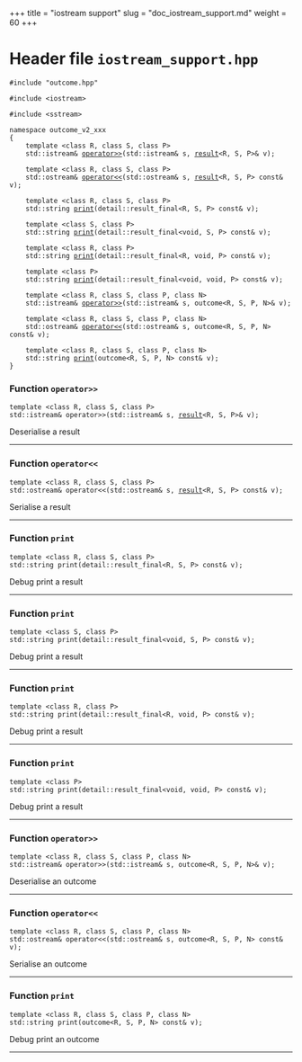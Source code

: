 +++
title = "iostream support"
slug = "doc_iostream_support.md"
weight = 60
+++

# Header file `iostream_support.hpp`

<a id="standardese-iostream_support.hpp"/>

<pre><code class="standardese-language-cpp"><span class="pre">#include</span> <span class="pre">&quot;</span><span class="typ dec var fun">outcome.hpp</span><span class="pre">&quot;</span>

<span class="pre">#include</span> <span class="pre">&lt;</span><span class="typ dec var fun">iostream</span><span class="pre">&gt;</span>

<span class="pre">#include</span> <span class="pre">&lt;</span><span class="typ dec var fun">sstream</span><span class="pre">&gt;</span>

<span class="kwd">namespace</span> <span class="typ dec var fun">outcome_v2_xxx</span>
<span class="pun">{</span>
    <span class="kwd">template</span> <span class="pun">&lt;</span><span class="kwd">class</span> <span class="typ dec var fun">R</span><span class="pun">,</span> <span class="kwd">class</span> <span class="typ dec var fun">S</span><span class="pun">,</span> <span class="kwd">class</span> <span class="typ dec var fun">P</span><span class="pun">&gt;</span>
    <span class="typ dec var fun">std::istream</span><span class="pun">&amp;</span> <a href="doc_iostream_support.md#standardese-outcome_v2_xxx::operator%3E%3E%3CR,S,P%3E(std::istream&amp;,result%3CR,S,P%3E&amp;)"><span class="typ dec var fun">operator&gt;&gt;</span></a><span class="pun">(</span><span class="typ dec var fun">std::istream</span><span class="pun">&amp;</span> <span class="typ dec var fun">s</span><span class="pun">,</span> <a href="doc_result.md#standardese-outcome_v2_xxx::result%3CR,S,NoValuePolicy%3E"><span class="typ dec var fun">result</span></a><span class="pun">&lt;</span>R, S, P<span class="pun">&gt;</span><span class="pun">&amp;</span> <span class="typ dec var fun">v</span><span class="pun">)</span><span class="pun">;</span>

    <span class="kwd">template</span> <span class="pun">&lt;</span><span class="kwd">class</span> <span class="typ dec var fun">R</span><span class="pun">,</span> <span class="kwd">class</span> <span class="typ dec var fun">S</span><span class="pun">,</span> <span class="kwd">class</span> <span class="typ dec var fun">P</span><span class="pun">&gt;</span>
    <span class="typ dec var fun">std::ostream</span><span class="pun">&amp;</span> <a href="doc_iostream_support.md#standardese-outcome_v2_xxx::operator%3C%3C%3CR,S,P%3E(std::ostream&amp;,result%3CR,S,P%3Econst&amp;)"><span class="typ dec var fun">operator&lt;&lt;</span></a><span class="pun">(</span><span class="typ dec var fun">std::ostream</span><span class="pun">&amp;</span> <span class="typ dec var fun">s</span><span class="pun">,</span> <a href="doc_result.md#standardese-outcome_v2_xxx::result%3CR,S,NoValuePolicy%3E"><span class="typ dec var fun">result</span></a><span class="pun">&lt;</span>R, S, P<span class="pun">&gt;</span> <span class="kwd">const</span><span class="pun">&amp;</span> <span class="typ dec var fun">v</span><span class="pun">)</span><span class="pun">;</span>

    <span class="kwd">template</span> <span class="pun">&lt;</span><span class="kwd">class</span> <span class="typ dec var fun">R</span><span class="pun">,</span> <span class="kwd">class</span> <span class="typ dec var fun">S</span><span class="pun">,</span> <span class="kwd">class</span> <span class="typ dec var fun">P</span><span class="pun">&gt;</span>
    <span class="typ dec var fun">std::string</span> <a href="doc_iostream_support.md#standardese-outcome_v2_xxx::print%3CR,S,P%3E(detail::result_final%3CR,S,P%3Econst&amp;)"><span class="typ dec var fun">print</span></a><span class="pun">(</span><span class="typ dec var fun">detail::result_final</span><span class="pun">&lt;</span>R, S, P<span class="pun">&gt;</span> <span class="kwd">const</span><span class="pun">&amp;</span> <span class="typ dec var fun">v</span><span class="pun">)</span><span class="pun">;</span>

    <span class="kwd">template</span> <span class="pun">&lt;</span><span class="kwd">class</span> <span class="typ dec var fun">S</span><span class="pun">,</span> <span class="kwd">class</span> <span class="typ dec var fun">P</span><span class="pun">&gt;</span>
    <span class="typ dec var fun">std::string</span> <a href="doc_iostream_support.md#standardese-outcome_v2_xxx::print%3CS,P%3E(detail::result_final%3Cvoid,S,P%3Econst&amp;)"><span class="typ dec var fun">print</span></a><span class="pun">(</span><span class="typ dec var fun">detail::result_final</span><span class="pun">&lt;</span>void, S, P<span class="pun">&gt;</span> <span class="kwd">const</span><span class="pun">&amp;</span> <span class="typ dec var fun">v</span><span class="pun">)</span><span class="pun">;</span>

    <span class="kwd">template</span> <span class="pun">&lt;</span><span class="kwd">class</span> <span class="typ dec var fun">R</span><span class="pun">,</span> <span class="kwd">class</span> <span class="typ dec var fun">P</span><span class="pun">&gt;</span>
    <span class="typ dec var fun">std::string</span> <a href="doc_iostream_support.md#standardese-outcome_v2_xxx::print%3CR,P%3E(detail::result_final%3CR,void,P%3Econst&amp;)"><span class="typ dec var fun">print</span></a><span class="pun">(</span><span class="typ dec var fun">detail::result_final</span><span class="pun">&lt;</span>R, void, P<span class="pun">&gt;</span> <span class="kwd">const</span><span class="pun">&amp;</span> <span class="typ dec var fun">v</span><span class="pun">)</span><span class="pun">;</span>

    <span class="kwd">template</span> <span class="pun">&lt;</span><span class="kwd">class</span> <span class="typ dec var fun">P</span><span class="pun">&gt;</span>
    <span class="typ dec var fun">std::string</span> <a href="doc_iostream_support.md#standardese-outcome_v2_xxx::print%3CP%3E(detail::result_final%3Cvoid,void,P%3Econst&amp;)"><span class="typ dec var fun">print</span></a><span class="pun">(</span><span class="typ dec var fun">detail::result_final</span><span class="pun">&lt;</span>void, void, P<span class="pun">&gt;</span> <span class="kwd">const</span><span class="pun">&amp;</span> <span class="typ dec var fun">v</span><span class="pun">)</span><span class="pun">;</span>

    <span class="kwd">template</span> <span class="pun">&lt;</span><span class="kwd">class</span> <span class="typ dec var fun">R</span><span class="pun">,</span> <span class="kwd">class</span> <span class="typ dec var fun">S</span><span class="pun">,</span> <span class="kwd">class</span> <span class="typ dec var fun">P</span><span class="pun">,</span> <span class="kwd">class</span> <span class="typ dec var fun">N</span><span class="pun">&gt;</span>
    <span class="typ dec var fun">std::istream</span><span class="pun">&amp;</span> <a href="doc_iostream_support.md#standardese-outcome_v2_xxx::operator%3E%3E%3CR,S,P,N%3E(std::istream&amp;,outcome%3CR,S,P,N%3E&amp;)"><span class="typ dec var fun">operator&gt;&gt;</span></a><span class="pun">(</span><span class="typ dec var fun">std::istream</span><span class="pun">&amp;</span> <span class="typ dec var fun">s</span><span class="pun">,</span> <span class="typ dec var fun">outcome</span><span class="pun">&lt;</span>R, S, P, N<span class="pun">&gt;</span><span class="pun">&amp;</span> <span class="typ dec var fun">v</span><span class="pun">)</span><span class="pun">;</span>

    <span class="kwd">template</span> <span class="pun">&lt;</span><span class="kwd">class</span> <span class="typ dec var fun">R</span><span class="pun">,</span> <span class="kwd">class</span> <span class="typ dec var fun">S</span><span class="pun">,</span> <span class="kwd">class</span> <span class="typ dec var fun">P</span><span class="pun">,</span> <span class="kwd">class</span> <span class="typ dec var fun">N</span><span class="pun">&gt;</span>
    <span class="typ dec var fun">std::ostream</span><span class="pun">&amp;</span> <a href="doc_iostream_support.md#standardese-outcome_v2_xxx::operator%3C%3C%3CR,S,P,N%3E(std::ostream&amp;,outcome%3CR,S,P,N%3Econst&amp;)"><span class="typ dec var fun">operator&lt;&lt;</span></a><span class="pun">(</span><span class="typ dec var fun">std::ostream</span><span class="pun">&amp;</span> <span class="typ dec var fun">s</span><span class="pun">,</span> <span class="typ dec var fun">outcome</span><span class="pun">&lt;</span>R, S, P, N<span class="pun">&gt;</span> <span class="kwd">const</span><span class="pun">&amp;</span> <span class="typ dec var fun">v</span><span class="pun">)</span><span class="pun">;</span>

    <span class="kwd">template</span> <span class="pun">&lt;</span><span class="kwd">class</span> <span class="typ dec var fun">R</span><span class="pun">,</span> <span class="kwd">class</span> <span class="typ dec var fun">S</span><span class="pun">,</span> <span class="kwd">class</span> <span class="typ dec var fun">P</span><span class="pun">,</span> <span class="kwd">class</span> <span class="typ dec var fun">N</span><span class="pun">&gt;</span>
    <span class="typ dec var fun">std::string</span> <a href="doc_iostream_support.md#standardese-outcome_v2_xxx::print%3CR,S,P,N%3E(outcome%3CR,S,P,N%3Econst&amp;)"><span class="typ dec var fun">print</span></a><span class="pun">(</span><span class="typ dec var fun">outcome</span><span class="pun">&lt;</span>R, S, P, N<span class="pun">&gt;</span> <span class="kwd">const</span><span class="pun">&amp;</span> <span class="typ dec var fun">v</span><span class="pun">)</span><span class="pun">;</span>
<span class="pun">}</span>
</code></pre>

<a id="standardese-outcome_v2_xxx"/>

### Function `operator>>`

<a id="standardese-outcome_v2_xxx::operator>><R,S,P>(std::istream&,result<R,S,P>&)"/>

<pre><code class="standardese-language-cpp"><span class="kwd">template</span> <span class="pun">&lt;</span><span class="kwd">class</span> <span class="typ dec var fun">R</span><span class="pun">,</span> <span class="kwd">class</span> <span class="typ dec var fun">S</span><span class="pun">,</span> <span class="kwd">class</span> <span class="typ dec var fun">P</span><span class="pun">&gt;</span>
<span class="typ dec var fun">std::istream</span><span class="pun">&amp;</span> <span class="typ dec var fun">operator&gt;&gt;</span><span class="pun">(</span><span class="typ dec var fun">std::istream</span><span class="pun">&amp;</span> <span class="typ dec var fun">s</span><span class="pun">,</span> <a href="doc_result.md#standardese-outcome_v2_xxx::result%3CR,S,NoValuePolicy%3E"><span class="typ dec var fun">result</span></a><span class="pun">&lt;</span>R, S, P<span class="pun">&gt;</span><span class="pun">&amp;</span> <span class="typ dec var fun">v</span><span class="pun">)</span><span class="pun">;</span>
</code></pre>

Deserialise a result

-----

### Function `operator<<`

<a id="standardese-outcome_v2_xxx::operator<<<R,S,P>(std::ostream&,result<R,S,P>const&)"/>

<pre><code class="standardese-language-cpp"><span class="kwd">template</span> <span class="pun">&lt;</span><span class="kwd">class</span> <span class="typ dec var fun">R</span><span class="pun">,</span> <span class="kwd">class</span> <span class="typ dec var fun">S</span><span class="pun">,</span> <span class="kwd">class</span> <span class="typ dec var fun">P</span><span class="pun">&gt;</span>
<span class="typ dec var fun">std::ostream</span><span class="pun">&amp;</span> <span class="typ dec var fun">operator&lt;&lt;</span><span class="pun">(</span><span class="typ dec var fun">std::ostream</span><span class="pun">&amp;</span> <span class="typ dec var fun">s</span><span class="pun">,</span> <a href="doc_result.md#standardese-outcome_v2_xxx::result%3CR,S,NoValuePolicy%3E"><span class="typ dec var fun">result</span></a><span class="pun">&lt;</span>R, S, P<span class="pun">&gt;</span> <span class="kwd">const</span><span class="pun">&amp;</span> <span class="typ dec var fun">v</span><span class="pun">)</span><span class="pun">;</span>
</code></pre>

Serialise a result

-----

### Function `print`

<a id="standardese-outcome_v2_xxx::print<R,S,P>(detail::result_final<R,S,P>const&)"/>

<pre><code class="standardese-language-cpp"><span class="kwd">template</span> <span class="pun">&lt;</span><span class="kwd">class</span> <span class="typ dec var fun">R</span><span class="pun">,</span> <span class="kwd">class</span> <span class="typ dec var fun">S</span><span class="pun">,</span> <span class="kwd">class</span> <span class="typ dec var fun">P</span><span class="pun">&gt;</span>
<span class="typ dec var fun">std::string</span> <span class="typ dec var fun">print</span><span class="pun">(</span><span class="typ dec var fun">detail::result_final</span><span class="pun">&lt;</span>R, S, P<span class="pun">&gt;</span> <span class="kwd">const</span><span class="pun">&amp;</span> <span class="typ dec var fun">v</span><span class="pun">)</span><span class="pun">;</span>
</code></pre>

Debug print a result

-----

### Function `print`

<a id="standardese-outcome_v2_xxx::print<S,P>(detail::result_final<void,S,P>const&)"/>

<pre><code class="standardese-language-cpp"><span class="kwd">template</span> <span class="pun">&lt;</span><span class="kwd">class</span> <span class="typ dec var fun">S</span><span class="pun">,</span> <span class="kwd">class</span> <span class="typ dec var fun">P</span><span class="pun">&gt;</span>
<span class="typ dec var fun">std::string</span> <span class="typ dec var fun">print</span><span class="pun">(</span><span class="typ dec var fun">detail::result_final</span><span class="pun">&lt;</span>void, S, P<span class="pun">&gt;</span> <span class="kwd">const</span><span class="pun">&amp;</span> <span class="typ dec var fun">v</span><span class="pun">)</span><span class="pun">;</span>
</code></pre>

Debug print a result

-----

### Function `print`

<a id="standardese-outcome_v2_xxx::print<R,P>(detail::result_final<R,void,P>const&)"/>

<pre><code class="standardese-language-cpp"><span class="kwd">template</span> <span class="pun">&lt;</span><span class="kwd">class</span> <span class="typ dec var fun">R</span><span class="pun">,</span> <span class="kwd">class</span> <span class="typ dec var fun">P</span><span class="pun">&gt;</span>
<span class="typ dec var fun">std::string</span> <span class="typ dec var fun">print</span><span class="pun">(</span><span class="typ dec var fun">detail::result_final</span><span class="pun">&lt;</span>R, void, P<span class="pun">&gt;</span> <span class="kwd">const</span><span class="pun">&amp;</span> <span class="typ dec var fun">v</span><span class="pun">)</span><span class="pun">;</span>
</code></pre>

Debug print a result

-----

### Function `print`

<a id="standardese-outcome_v2_xxx::print<P>(detail::result_final<void,void,P>const&)"/>

<pre><code class="standardese-language-cpp"><span class="kwd">template</span> <span class="pun">&lt;</span><span class="kwd">class</span> <span class="typ dec var fun">P</span><span class="pun">&gt;</span>
<span class="typ dec var fun">std::string</span> <span class="typ dec var fun">print</span><span class="pun">(</span><span class="typ dec var fun">detail::result_final</span><span class="pun">&lt;</span>void, void, P<span class="pun">&gt;</span> <span class="kwd">const</span><span class="pun">&amp;</span> <span class="typ dec var fun">v</span><span class="pun">)</span><span class="pun">;</span>
</code></pre>

Debug print a result

-----

### Function `operator>>`

<a id="standardese-outcome_v2_xxx::operator>><R,S,P,N>(std::istream&,outcome<R,S,P,N>&)"/>

<pre><code class="standardese-language-cpp"><span class="kwd">template</span> <span class="pun">&lt;</span><span class="kwd">class</span> <span class="typ dec var fun">R</span><span class="pun">,</span> <span class="kwd">class</span> <span class="typ dec var fun">S</span><span class="pun">,</span> <span class="kwd">class</span> <span class="typ dec var fun">P</span><span class="pun">,</span> <span class="kwd">class</span> <span class="typ dec var fun">N</span><span class="pun">&gt;</span>
<span class="typ dec var fun">std::istream</span><span class="pun">&amp;</span> <span class="typ dec var fun">operator&gt;&gt;</span><span class="pun">(</span><span class="typ dec var fun">std::istream</span><span class="pun">&amp;</span> <span class="typ dec var fun">s</span><span class="pun">,</span> <span class="typ dec var fun">outcome</span><span class="pun">&lt;</span>R, S, P, N<span class="pun">&gt;</span><span class="pun">&amp;</span> <span class="typ dec var fun">v</span><span class="pun">)</span><span class="pun">;</span>
</code></pre>

Deserialise an outcome

-----

### Function `operator<<`

<a id="standardese-outcome_v2_xxx::operator<<<R,S,P,N>(std::ostream&,outcome<R,S,P,N>const&)"/>

<pre><code class="standardese-language-cpp"><span class="kwd">template</span> <span class="pun">&lt;</span><span class="kwd">class</span> <span class="typ dec var fun">R</span><span class="pun">,</span> <span class="kwd">class</span> <span class="typ dec var fun">S</span><span class="pun">,</span> <span class="kwd">class</span> <span class="typ dec var fun">P</span><span class="pun">,</span> <span class="kwd">class</span> <span class="typ dec var fun">N</span><span class="pun">&gt;</span>
<span class="typ dec var fun">std::ostream</span><span class="pun">&amp;</span> <span class="typ dec var fun">operator&lt;&lt;</span><span class="pun">(</span><span class="typ dec var fun">std::ostream</span><span class="pun">&amp;</span> <span class="typ dec var fun">s</span><span class="pun">,</span> <span class="typ dec var fun">outcome</span><span class="pun">&lt;</span>R, S, P, N<span class="pun">&gt;</span> <span class="kwd">const</span><span class="pun">&amp;</span> <span class="typ dec var fun">v</span><span class="pun">)</span><span class="pun">;</span>
</code></pre>

Serialise an outcome

-----

### Function `print`

<a id="standardese-outcome_v2_xxx::print<R,S,P,N>(outcome<R,S,P,N>const&)"/>

<pre><code class="standardese-language-cpp"><span class="kwd">template</span> <span class="pun">&lt;</span><span class="kwd">class</span> <span class="typ dec var fun">R</span><span class="pun">,</span> <span class="kwd">class</span> <span class="typ dec var fun">S</span><span class="pun">,</span> <span class="kwd">class</span> <span class="typ dec var fun">P</span><span class="pun">,</span> <span class="kwd">class</span> <span class="typ dec var fun">N</span><span class="pun">&gt;</span>
<span class="typ dec var fun">std::string</span> <span class="typ dec var fun">print</span><span class="pun">(</span><span class="typ dec var fun">outcome</span><span class="pun">&lt;</span>R, S, P, N<span class="pun">&gt;</span> <span class="kwd">const</span><span class="pun">&amp;</span> <span class="typ dec var fun">v</span><span class="pun">)</span><span class="pun">;</span>
</code></pre>

Debug print an outcome

-----
